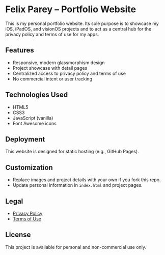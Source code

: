 # Felix Parey – Portfolio Website

This is my personal portfolio website. Its sole purpose is to showcase my iOS, iPadOS, and visionOS projects and to act as a central hub for the privacy policy and terms of use for my apps.

## Features

- Responsive, modern glassmorphism design
- Project showcase with detail pages
- Centralized access to privacy policy and terms of use
- No commercial intent or user tracking

## Technologies Used

- HTML5
- CSS3
- JavaScript (vanilla)
- Font Awesome icons

## Deployment

This website is designed for static hosting (e.g., GitHub Pages).

## Customization

- Replace images and project details with your own if you fork this repo.
- Update personal information in `index.html` and project pages.

## Legal

- [Privacy Policy](privacy-policy.html)
- [Terms of Use](terms-of-use.html)

## License

This project is available for personal and non-commercial use only.
